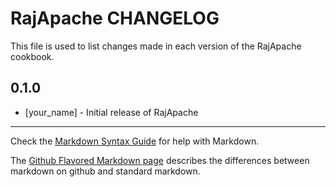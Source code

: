 RajApache CHANGELOG
===================

This file is used to list changes made in each version of the RajApache cookbook.

0.1.0
-----
- [your_name] - Initial release of RajApache

- - -
Check the [Markdown Syntax Guide](http://daringfireball.net/projects/markdown/syntax) for help with Markdown.

The [Github Flavored Markdown page](http://github.github.com/github-flavored-markdown/) describes the differences between markdown on github and standard markdown.
